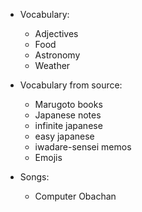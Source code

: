 - Vocabulary:
    - Adjectives
    - Food
    - Astronomy
    - Weather

- Vocabulary from source:
    - Marugoto books
    - Japanese notes
    - infinite japanese
    - easy japanese
    - iwadare-sensei memos
    - Emojis

- Songs:
    - Computer Obachan
